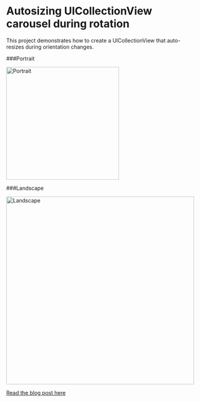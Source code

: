 # Autosizing UICollectionView carousel during rotation
This project demonstrates how to create a UICollectionView that auto-resizes during orientation changes.

###Portrait
  
<img src="http://villyg.com/2017/03/18/Autosizing-PhotoCarousel-with-UICollectionView/simulator_screen_0.png" alt="Portrait" width="300" />

###Landscape
 
<img src="http://villyg.com/2017/03/18/Autosizing-PhotoCarousel-with-UICollectionView/simulator_screen_1.png" alt="Landscape" width="500" />


[Read the blog post here](http://villyg.com/2017/03/18/Autosizing-PhotoCarousel-with-UICollectionView/)
